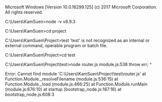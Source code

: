 Microsoft Windows [Version 10.0.16299.125]
(c) 2017 Microsoft Corporation. All rights reserved.

C:\Users\KamSuen>node -v
v8.9.3

C:\Users\KamSuen>cd project

C:\Users\KamSuen\Project>test
'test' is not recognized as an internal or external command,
operable program or batch file.

C:\Users\KamSuen\Project>cd test

C:\Users\KamSuen\Project\test>node router.js
module.js:538
    throw err;
    ^

Error: Cannot find module 'C:\Users\KamSuen\Project\test\router.js'
    at Function.Module._resolveFilename (module.js:536:15)
    at Function.Module._load (module.js:466:25)
    at Function.Module.runMain (module.js:676:10)
    at startup (bootstrap_node.js:187:16)
    at bootstrap_node.js:608:3
